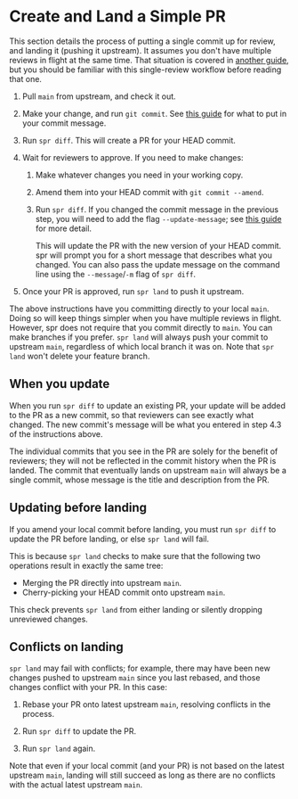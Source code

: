 # Create and Land a Simple PR

This section details the process of putting a single commit up for review, and landing it (pushing it upstream). It assumes you don't have multiple reviews in flight at the same time. That situation is covered in [another guide](./stack.md), but you should be familiar with this single-review workflow before reading that one.

1. Pull `main` from upstream, and check it out.

2. Make your change, and run `git commit`. See [this guide](./commit-message.md) for what to put in your commit message.

3. Run `spr diff`. This will create a PR for your HEAD commit.

4. Wait for reviewers to approve. If you need to make changes:

   1. Make whatever changes you need in your working copy.
   2. Amend them into your HEAD commit with `git commit --amend`.
   3. Run `spr diff`. If you changed the commit message in the previous step, you will need to add the flag `--update-message`; see [this guide](./commit-message.md) for more detail.

      This will update the PR with the new version of your HEAD commit. spr will prompt you for a short message that describes what you changed. You can also pass the update message on the command line using the `--message`/`-m` flag of `spr diff`.

5. Once your PR is approved, run `spr land` to push it upstream.

The above instructions have you committing directly to your local `main`. Doing so will keep things simpler when you have multiple reviews in flight. However, spr does not require that you commit directly to `main`. You can make branches if you prefer. `spr land` will always push your commit to upstream `main`, regardless of which local branch it was on. Note that `spr land` won't delete your feature branch.

## When you update

When you run `spr diff` to update an existing PR, your update will be added to the PR as a new commit, so that reviewers can see exactly what changed. The new commit's message will be what you entered in step 4.3 of the instructions above.

The individual commits that you see in the PR are solely for the benefit of reviewers; they will not be reflected in the commit history when the PR is landed. The commit that eventually lands on upstream `main` will always be a single commit, whose message is the title and description from the PR.

## Updating before landing

If you amend your local commit before landing, you must run `spr diff` to update the PR before landing, or else `spr land` will fail.

This is because `spr land` checks to make sure that the following two operations result in exactly the same tree:

- Merging the PR directly into upstream `main`.
- Cherry-picking your HEAD commit onto upstream `main`.

This check prevents `spr land` from either landing or silently dropping unreviewed changes.

## Conflicts on landing

`spr land` may fail with conflicts; for example, there may have been new changes pushed to upstream `main` since you last rebased, and those changes conflict with your PR. In this case:

1. Rebase your PR onto latest upstream `main`, resolving conflicts in the process.

2. Run `spr diff` to update the PR.

3. Run `spr land` again.

Note that even if your local commit (and your PR) is not based on the latest upstream `main`, landing will still succeed as long as there are no conflicts with the actual latest upstream `main`.
